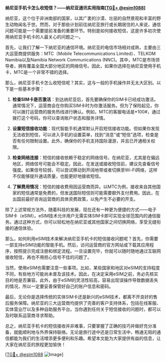 **纳尼亚手机卡怎么收短信？——纳尼亚通讯实用指南[[TG💪+ @esim1088](https://t.me/s/esim1088)]**

纳尼亚，这个位于非洲南部的国家，以其广袤的沙漠、壮丽的自然景观和丰富的野生动物闻名于世。然而，对于那些计划前往纳尼亚旅行或长期居住的人来说，通信问题可能是一个需要提前准备的重要环节。特别是如何接收短信，这是许多初次使用纳尼亚手机卡的人最关心的问题之一。

首先，让我们了解一下纳尼亚的通信环境。纳尼亚的电信市场相对成熟，主要由三大运营商提供服务：MTC（Mobile Telecommunications Limited）、TELKOM Namibia以及Namibia Network Communications (NNC)。其中，MTC是市场领导者，拥有覆盖全国大部分地区的网络信号。因此，如果你选择在纳尼亚使用手机卡，MTC是一个非常不错的选择。

那么，纳尼亚手机卡怎么收短信呢？其实，这与一般的手机操作并无太大区别。以下是一些基本步骤：

1. **检查SIM卡是否激活**：到达纳尼亚后，首先要确保你的SIM卡已经成功激活。通常情况下，运营商会在你购买SIM卡时为你激活服务。但为了保险起见，你可以拨打运营商的服务热线进行确认。例如，MTC的客服电话是*100#，通过拨打这个号码，你可以查询账户状态和服务详情。

2. **设置短信接收功能**：现代智能手机通常默认开启短信接收功能。但如果你发现无法收到短信，可以进入手机的设置菜单，找到“消息”或“短信”选项，检查是否有任何限制设置。此外，确保你的手机支持国际漫游，并且已开通相关权限。

3. **检查网络连接**：短信的接收依赖于稳定的网络信号。在纳尼亚，尤其是在偏远地区，网络信号可能会不稳定。因此，在发送或接收短信前，建议先查看信号强度。如果信号较弱，可以尝试移动到开阔地带或者切换至Wi-Fi网络，这样不仅能够提升通话质量，也能更好地接收短信。

4. **了解费用情况**：短信的接收费用因运营商而异。以MTC为例，接收来自其他国家的短信通常是免费的，但发送国际短信则可能需要额外支付费用。因此，在出国前最好咨询运营商的具体资费政策，以免产生不必要的开支。

除了上述常规方法外，随着科技的发展，现在还有一种更为便捷的方式——电子SIM卡（eSIM）。eSIM技术允许用户无需实体SIM卡即可实现全球范围内的通信服务。通过这种方式，你可以轻松地在纳尼亚或其他国家之间切换网络，享受无缝衔接的通信体验。

那么，如何利用eSIM技术来解决纳尼亚手机卡的短信接收问题呢？首先，你需要一部支持eSIM功能的智能手机。然后，访问运营商的官方网站或下载其应用程序，按照提示完成注册和绑定流程。一旦设置完毕，你就可以随时随地通过互联网接收短信，再也不用担心信号不佳的问题了。

当然，使用eSIM也需要注意一些事项。比如，某些国家和地区对eSIM的支持程度不同，有些地方可能尚未普及该技术。因此，在决定采用eSIM之前，务必先核实目的地是否兼容。此外，由于eSIM的灵活性较高，容易出现误操作导致数据丢失的情况，所以一定要妥善保管好自己的账户信息和密码。

最后，无论你是选择传统的实体SIM卡还是新兴的eSIM技术，都离不开良好的售后服务保障。纳尼亚的三大运营商均提供了完善的客户支持体系，包括在线客服、实体营业厅以及多种自助服务平台。当你遇到任何关于短信接收的问题时，都可以及时联系运营商寻求帮助。

总之，纳尼亚手机卡的短信接收并非难事，只要掌握了正确的技巧并做好充分准备，就能顺利地与外界保持联络。无论是旅行途中还是日常生活中，畅通无阻的通信都能为我们的生活增添更多便利和乐趣。希望本文能为大家提供有益的信息，让大家在纳尼亚的旅程更加愉快！

[[TG💪+ @esim1088](https://t.me/s/esim1088) ![Image](https://i.postimg.cc/4NQfJmqS/Snipaste-2025-05-13-00-14-12.png)]